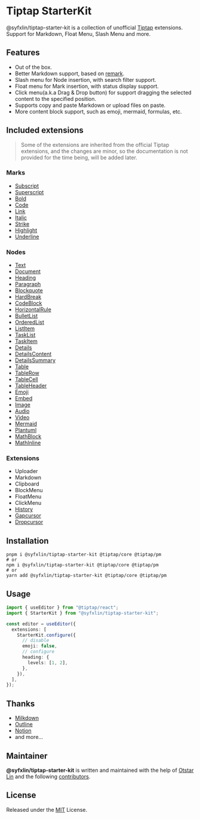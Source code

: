 # Tiptap StarterKit

@syfxlin/tiptap-starter-kit is a collection of unofficial [Tiptap](https://tiptap.dev) extensions. Support for Markdown, Float Menu, Slash Menu and more.

## Features

- Out of the box.
- Better Markdown support, based on [remark](https://github.com/remarkjs/remark).
- Slash menu for Node insertion, with search filter support.
- Float menu for Mark insertion, with status display support.
- Click menu(a.k.a Drag & Drop button) for support dragging the selected content to the specified position.
- Supports copy and paste Markdown or upload files on paste.
- More content block support, such as emoji, mermaid, formulas, etc.

## Included extensions

> Some of the extensions are inherited from the official Tiptap extensions, and the changes are minor,
> so the documentation is not provided for the time being, will be added later.

### Marks

- [Subscript](https://tiptap.dev/docs/editor/extensions/marks/subscript)
- [Superscript](https://tiptap.dev/docs/editor/extensions/marks/superscript)
- [Bold](https://tiptap.dev/docs/editor/extensions/marks/bold)
- [Code](https://tiptap.dev/docs/editor/extensions/marks/code)
- [Link](https://tiptap.dev/docs/editor/extensions/marks/link)
- [Italic](https://tiptap.dev/docs/editor/extensions/marks/italic)
- [Strike](https://tiptap.dev/docs/editor/extensions/marks/strike)
- [Highlight](https://tiptap.dev/docs/editor/extensions/marks/highlight)
- [Underline](https://tiptap.dev/docs/editor/extensions/marks/underline)

### Nodes

- [Text](https://tiptap.dev/docs/editor/extensions/nodes/text)
- [Document](https://tiptap.dev/docs/editor/extensions/nodes/document)
- [Heading](https://tiptap.dev/docs/editor/extensions/nodes/heading)
- [Paragraph](https://tiptap.dev/docs/editor/extensions/nodes/paragraph)
- [Blockquote](https://tiptap.dev/docs/editor/extensions/nodes/blockquote)
- [HardBreak](https://tiptap.dev/docs/editor/extensions/nodes/hard-break)
- [CodeBlock](https://tiptap.dev/docs/editor/extensions/nodes/code-block-lowlight)
- [HorizontalRule](https://tiptap.dev/docs/editor/extensions/nodes/horizontal-rule)
- [BulletList](https://tiptap.dev/docs/editor/extensions/nodes/bullet-list)
- [OrderedList](https://tiptap.dev/docs/editor/extensions/nodes/ordered-list)
- [ListItem](https://tiptap.dev/docs/editor/extensions/nodes/list-item)
- [TaskList](https://tiptap.dev/docs/editor/extensions/nodes/task-list)
- [TaskItem](https://tiptap.dev/docs/editor/extensions/nodes/task-item)
- [Details](./docs/nodes/details.md)
- [DetailsContent](./docs/nodes/details.md)
- [DetailsSummary](./docs/nodes/details.md)
- [Table](https://tiptap.dev/docs/editor/extensions/nodes/table)
- [TableRow](https://tiptap.dev/docs/editor/extensions/nodes/table-row)
- [TableCell](https://tiptap.dev/docs/editor/extensions/nodes/table-cell)
- [TableHeader](https://tiptap.dev/docs/editor/extensions/nodes/table-header)
- [Emoji](./docs/nodes/emoji.md)
- [Embed](./docs/nodes/embed.md)
- [Image](./docs/nodes/image.md)
- [Audio](./docs/nodes/audio.md)
- [Video](./docs/nodes/video.md)
- [Mermaid](./docs/nodes/mermaid.md)
- [Plantuml](./docs/nodes/plantuml.md)
- [MathBlock](./docs/nodes/math-block.md)
- [MathInline](./docs/nodes/math-inline.md)

### Extensions

- Uploader
- Markdown
- Clipboard
- BlockMenu
- FloatMenu
- ClickMenu
- [History](https://tiptap.dev/docs/editor/extensions/functionality/undo-redo)
- [Gapcursor](https://tiptap.dev/docs/editor/extensions/functionality/gapcursor)
- [Dropcursor](https://tiptap.dev/docs/editor/extensions/functionality/dropcursor)

## Installation

```shell
pnpm i @syfxlin/tiptap-starter-kit @tiptap/core @tiptap/pm
# or
npm i @syfxlin/tiptap-starter-kit @tiptap/core @tiptap/pm
# or
yarn add @syfxlin/tiptap-starter-kit @tiptap/core @tiptap/pm
```

## Usage

```typescript
import { useEditor } from "@tiptap/react";
import { StarterKit } from "@syfxlin/tiptap-starter-kit";

const editor = useEditor({
  extensions: [
    StarterKit.configure({
      // disable
      emoji: false,
      // configure
      heading: {
        levels: [1, 2],
      },
    }),
  ],
});
```

## Thanks

- [Milkdown](https://github.com/Milkdown/milkdown)
- [Outline](https://github.com/outline/outline)
- [Notion](https://www.notion.so)
- and more...

## Maintainer

**@syfxlin/tiptap-starter-kit** is written and maintained with the help of [Otstar Lin](https://github.com/syfxlin) and the following [contributors](https://github.com/syfxlin/tiptap-starter-kit/graphs/contributors).

## License

Released under the [MIT](https://opensource.org/licenses/MIT) License.
